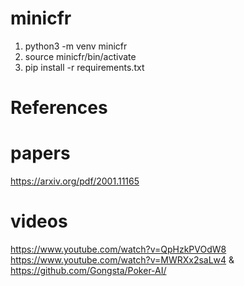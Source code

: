 # minicfr
1. python3 -m venv minicfr
2. source minicfr/bin/activate
3. pip install -r requirements.txt


# References 
# papers
https://arxiv.org/pdf/2001.11165

# videos
https://www.youtube.com/watch?v=QpHzkPVOdW8
https://www.youtube.com/watch?v=MWRXx2saLw4 & https://github.com/Gongsta/Poker-AI/
